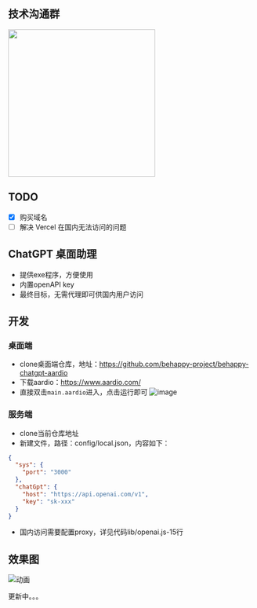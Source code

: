 ## 技术沟通群
<img src="https://raw.githubusercontent.com/wang-xiaowu/picture_repository/master/behappy_group.jpg" width="300px">

## TODO
- [x] 购买域名
- [ ] 解决 Vercel 在国内无法访问的问题

## ChatGPT 桌面助理
- 提供exe程序，方便使用
- 内置openAPI key
- 最终目标，无需代理即可供国内用户访问

## 开发
### 桌面端
- clone桌面端仓库，地址：https://github.com/behappy-project/behappy-chatgpt-aardio
- 下载aardio：https://www.aardio.com/
- 直接双击`main.aardio`进入，点击运行即可
![image](https://user-images.githubusercontent.com/44340137/229346448-3041ef54-c74f-4a06-a0a0-c8100c7dd6db.png)


### 服务端
- clone当前仓库地址
- 新建文件，路径：config/local.json，内容如下：
```json
{
  "sys": {
    "port": "3000"
  },
  "chatGpt": {
    "host": "https://api.openai.com/v1",
    "key": "sk-xxx"
  }
}
```
- 国内访问需要配置proxy，详见代码lib/openai.js-15行


## 效果图
![动画](https://user-images.githubusercontent.com/44340137/229051884-02b93ca5-3efb-4c54-9679-e61a15b9c456.gif)


更新中。。。
